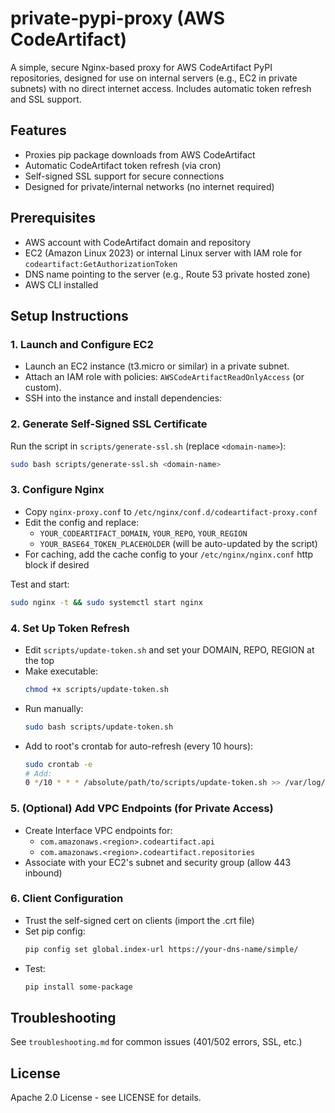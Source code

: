 # private-pypi-proxy (AWS CodeArtifact)

A simple, secure Nginx-based proxy for AWS CodeArtifact PyPI repositories, designed for use on internal servers (e.g., EC2 in private subnets) with no direct internet access. Includes automatic token refresh and SSL support.

## Features

- Proxies pip package downloads from AWS CodeArtifact
- Automatic CodeArtifact token refresh (via cron)
- Self-signed SSL support for secure connections
- Designed for private/internal networks (no internet required)

## Prerequisites

- AWS account with CodeArtifact domain and repository
- EC2 (Amazon Linux 2023) or internal Linux server with IAM role for `codeartifact:GetAuthorizationToken`
- DNS name pointing to the server (e.g., Route 53 private hosted zone)
- AWS CLI installed

## Setup Instructions

### 1. Launch and Configure EC2

- Launch an EC2 instance (t3.micro or similar) in a private subnet.
- Attach an IAM role with policies: `AWSCodeArtifactReadOnlyAccess` (or custom).
- SSH into the instance and install dependencies:

### 2. Generate Self-Signed SSL Certificate

Run the script in `scripts/generate-ssl.sh` (replace `<domain-name>`):

```sh
sudo bash scripts/generate-ssl.sh <domain-name>
```

### 3. Configure Nginx

- Copy `nginx-proxy.conf` to `/etc/nginx/conf.d/codeartifact-proxy.conf`
- Edit the config and replace:
  - `YOUR_CODEARTIFACT_DOMAIN`, `YOUR_REPO`, `YOUR_REGION`
  - `YOUR_BASE64_TOKEN_PLACEHOLDER` (will be auto-updated by the script)
- For caching, add the cache config to your `/etc/nginx/nginx.conf` http block if desired

Test and start:

```sh
sudo nginx -t && sudo systemctl start nginx
```

### 4. Set Up Token Refresh

- Edit `scripts/update-token.sh` and set your DOMAIN, REPO, REGION at the top
- Make executable:
  ```sh
  chmod +x scripts/update-token.sh
  ```
- Run manually:
  ```sh
  sudo bash scripts/update-token.sh
  ```
- Add to root's crontab for auto-refresh (every 10 hours):
  ```sh
  sudo crontab -e
  # Add:
  0 */10 * * * /absolute/path/to/scripts/update-token.sh >> /var/log/token.log 2>&1
  ```

### 5. (Optional) Add VPC Endpoints (for Private Access)

- Create Interface VPC endpoints for:
  - `com.amazonaws.<region>.codeartifact.api`
  - `com.amazonaws.<region>.codeartifact.repositories`
- Associate with your EC2's subnet and security group (allow 443 inbound)

### 6. Client Configuration

- Trust the self-signed cert on clients (import the .crt file)
- Set pip config:
  ```sh
  pip config set global.index-url https://your-dns-name/simple/
  ```
- Test:
  ```sh
  pip install some-package
  ```

## Troubleshooting

See `troubleshooting.md` for common issues (401/502 errors, SSL, etc.)

## License

Apache 2.0 License - see LICENSE for details.
